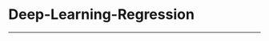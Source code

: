 # Deep-Learning-Regression


<!-- <p align="center">
  <a href="https://www.youtube.com/watch?v=aeb_FqoP1Os&list=PLG10GH7d9-Lsqi_e--n8cDLB5WGRfVU7l" target="_blank"><img src="https://gifs.com/gif/nRrn0E"></a>
</p> -->

<hr />
<br />
